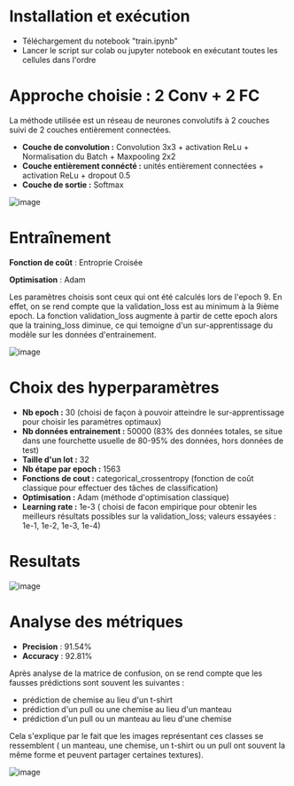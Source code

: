 # Installation et exécution

* Téléchargement du notebook "train.ipynb"
* Lancer le script sur colab ou jupyter notebook en exécutant toutes les cellules dans l'ordre 

# Approche choisie : 2 Conv + 2 FC

La méthode utilisée est un réseau de neurones convolutifs à 2 couches suivi de 2 couches entièrement connectées.

* **Couche de convolution :** Convolution 3x3 + activation ReLu + Normalisation du Batch + Maxpooling 2x2
* **Couche entièrement connécté :** unités entièrement connectées + activation ReLu + dropout 0.5
* **Couche de sortie :** Softmax

![image](https://user-images.githubusercontent.com/77834232/128615216-08ca787b-0d3f-41b6-8705-bcb5fabe866b.png)


# Entraînement

**Fonction de coût** : Entroprie Croisée

**Optimisation** : Adam

Les paramètres choisis sont ceux qui ont été calculés lors de l'epoch 9. En effet, on se rend compte que la validation_loss est au minimum à la 9ième epoch. La fonction validation_loss augmente à partir de cette epoch alors que la training_loss diminue, ce qui temoigne d'un sur-apprentissage du modèle sur les données d'entrainement.

![image](https://user-images.githubusercontent.com/77834232/128614818-db80b211-9298-4d08-b223-11edd908db06.png)

# Choix des hyperparamètres

* **Nb epoch                :** 30 (choisi de façon à pouvoir atteindre le sur-apprentissage pour choisir les paramètres optimaux)
* **Nb données entrainement :** 50000 (83% des données totales, se situe dans une fourchette usuelle de 80-95% des données, hors données de test)
* **Taille d'un lot         :** 32
* **Nb étape par epoch      :** 1563
* **Fonctions de cout       :** categorical_crossentropy (fonction de coût classique pour effectuer des tâches de classification)
* **Optimisation            :** Adam (méthode d'optimisation classique)
* **Learning rate           :** 1e-3 ( choisi de facon empirique pour obtenir les meilleurs résultats possibles sur la validation_loss; valeurs essayées : 1e-1, 1e-2, 1e-3, 1e-4)

# Resultats

![image](https://user-images.githubusercontent.com/77834232/128615318-ba1f8008-294e-4f9b-90f2-8abde879c4be.png)

# Analyse des métriques

* **Precision** : 91.54%
* **Accuracy**  : 92.81%

Après analyse de la matrice de confusion, on se rend compte que les fausses prédictions sont souvent les suivantes :
* prédiction de chemise au lieu d'un t-shirt
* prédiction d'un pull ou une chemise au lieu d'un manteau
* prédiction d'un pull ou un manteau au lieu d'une chemise 

Cela s'explique par le fait que les images représentant ces classes se ressemblent ( un manteau, une chemise, un t-shirt ou un pull ont souvent la même forme et peuvent partager certaines textures).

![image](https://user-images.githubusercontent.com/77834232/128615361-30b567f7-bd51-448f-8dcc-3906f08992fb.png)
